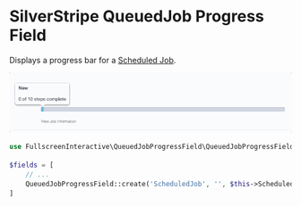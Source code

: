 # SilverStripe QueuedJob Progress Field

Displays a progress bar for a [Scheduled Job](https://github.com/symbiote/silverstripe-queuedjobs).

![demo](demo.gif)

```php
use FullscreenInteractive\QueuedJobProgressField\QueuedJobProgressField;

$fields = [
    // ...
    QueuedJobProgressField::create('ScheduledJob', '', $this->ScheduledJobID)
]